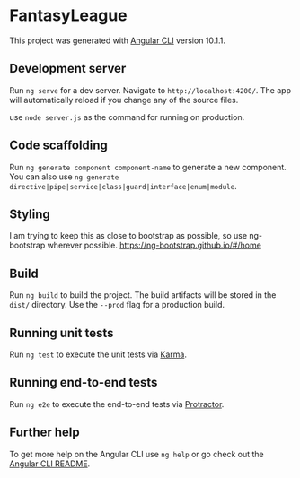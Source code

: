 # FantasyLeague

This project was generated with [Angular CLI](https://github.com/angular/angular-cli) version 10.1.1.

## Development server

Run `ng serve` for a dev server. Navigate to `http://localhost:4200/`. The app will automatically reload if you change any of the source files.

use `node server.js` as the command for running on production. 

## Code scaffolding

Run `ng generate component component-name` to generate a new component. You can also use `ng generate directive|pipe|service|class|guard|interface|enum|module`.

## Styling

I am trying to keep this as close to bootstrap as possible, so use ng-bootstrap wherever possible. https://ng-bootstrap.github.io/#/home

## Build

Run `ng build` to build the project. The build artifacts will be stored in the `dist/` directory. Use the `--prod` flag for a production build.

## Running unit tests

Run `ng test` to execute the unit tests via [Karma](https://karma-runner.github.io).

## Running end-to-end tests

Run `ng e2e` to execute the end-to-end tests via [Protractor](http://www.protractortest.org/).

## Further help

To get more help on the Angular CLI use `ng help` or go check out the [Angular CLI README](https://github.com/angular/angular-cli/blob/master/README.md).
